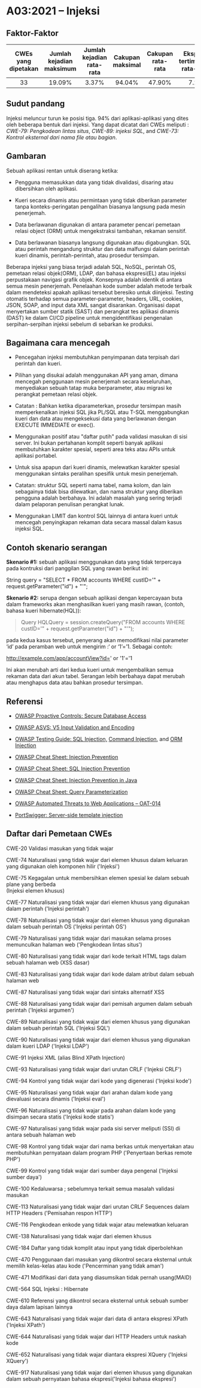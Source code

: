 # A03:2021 – Injeksi

## Faktor-Faktor

| CWEs yang dipetakan | Jumlah kejadian maksimum | Jumlah kejadian rata-rata | Cakupan maksimal | Cakupan rata-rata | Eksploit tertimbang rata-rata | Dampak tertimbang rata-rata | Total peristiwa | Total CVEs |
|:-------------------:|:------------------------:|:-------------------------:|:----------------:|:-----------------:|:-----------------------------:|:---------------------------:|:---------------:|:----------:|
| 33        	      | 19.09%                   | 3.37%                     | 94.04%           | 47.90%            | 7.25                          | 7.15                        | 274,228         | 32,078     |

## Sudut pandang

Injeksi meluncur turun ke posisi tiga. 94% dari aplikasi-aplikasi yang 
dites oleh beberapa bentuk dari injeksi. Yang dapat dicatat dari CWEs meliputi :
*CWE-79: Pengkodean lintas situs*, *CWE-89: injeksi SQL*, and *CWE-73:
Kontrol eksternal dari nama file atau bagian*.

## Gambaran

Sebuah aplikasi rentan untuk diserang ketika:

-   Pengguna memasukkan data yang tidak divalidasi, disaring atau dibersihkan oleh aplikasi.

-   Kueri secara dinamis atau permintaan yang tidak diberikan parameter tanpa konteks-peringatan pengalihan biasanya langsung pada mesin penerjemah.

-   Data berlawanan digunakan di antara parameter pencari pemetaan relasi object (ORM) untuk mengekstraksi tambahan, rekaman sensitif.

-   Data berlawanan biasanya langsung digunakan atau digabungkan. SQL atau perintah mengandung struktur dan data malfungsi dalam perintah kueri dinamis,
    perintah-perintah, atau prosedur tersimpan.

Beberapa injeksi yang biasa terjadi adalah SQL, NoSQL, perintah OS, pemetaan relasi objek(ORM), LDAP, dan bahasa ekspresi(EL) atau injeksi perpustakaan navigasi grafik objek. Konsepnya adalah identik
di antara semua mesin penerjemah. Penelaahan kode sumber adalah metode terbaik dalam mendeteksi apakah aplikasi tersebut beresiko untuk diinjeksi. Testing otomatis
terhadap semua parameter-parameter, headers, URL, cookies, JSON, SOAP, and input data XML sangat disarankan. 
Organisasi dapat menyertakan sumber statik (SAST) dan perangkat tes aplikasi dinamis (DAST) ke dalam CI/CD
pipeline untuk mengidentifikasi pengenalan serpihan-serpihan injeksi sebelum di sebarkan ke produksi.

## Bagaimana cara mencegah
-   Pencegahan injeksi membutuhkan penyimpanan data terpisah dari perintah dan kueri.

-   Pilihan yang disukai adalah menggunakan API yang aman, dimana mencegah penggunaan mesin penerjemah secara keseluruhan, menyediakan sebuah tatap muka berparameter, atau migrasi ke perangkat pemetaan relasi objek.

-   Catatan : Bahkan ketika diparameterkan, prosedur tersimpan masih memperkenalkan injeksi SQL jika PL/SQL atau T-SQL menggabungkan kueri dan data atau mengeksekusi data yang berlawanan dengan EXECUTE IMMEDIATE or exec().

-   Menggunakan positif atau "daftar putih" pada validasi masukan di sisi server. Ini bukan pertahanan komplit seperti banyak aplikasi membutuhkan karakter spesial, seperti area teks atau APIs untuk aplikasi portabel.

-   Untuk sisa apapun dari kueri dinamis, melewatkan karakter spesial menggunakan sintaks peralihan spesifik untuk mesin penerjemah.

-   Catatan: struktur SQL seperti nama tabel, nama kolom, dan lain sebagainya tidak bisa dilewatkan, dan nama struktur yang diberikan pengguna adalah berbahaya. Ini adalah masalah yang sering terjadi dalam pelaporan penulisan perangkat lunak.

-   Menggunakan LIMIT dan kontrol SQL lainnya di antara kueri untuk mencegah penyingkapan rekaman data secara massal dalam kasus injeksi SQL.

## Contoh skenario serangan

**Skenario #1:** sebuah aplikasi menggunakan data yang tidak terpercaya pada kontruksi dari panggilan SQL yang rawan berikut ini:

String query = "SELECT \* FROM accounts WHERE custID='" +
request.getParameter("id") + "'";

**Skenario #2:** serupa dengan sebuah aplikasi dengan kepercayaan buta dalam frameworks
akan menghasilkan kueri yang masih rawan, (contoh, bahasa kueri hibernate(HQL)):

> Query HQLQuery = session.createQuery("FROM accounts WHERE custID='" +
> request.getParameter("id") + "'");

pada kedua kasus tersebut, penyerang akan memodifikasi nilai parameter ‘id’ pada peramban web 
untuk mengirim :‘ or ‘1’=’1. Sebagai contoh:

http://example.com/app/accountView?id=' or '1'='1

Ini akan merubah arti dari kedua kueri untuk mengembalikan semua rekaman data dari akun tabel. 
Serangan lebih berbahaya dapat merubah atau menghapus data atau bahkan prosedur tersimpan.

## Referensi

-   [OWASP Proactive Controls: Secure Database
    Access](https://owasp.org/www-project-proactive-controls/v3/en/c3-secure-database)

-   [OWASP ASVS: V5 Input Validation and
    Encoding](https://owasp.org/www-project-application-security-verification-standard)

-   [OWASP Testing Guide: SQL
    Injection,](https://owasp.org/www-project-web-security-testing-guide/latest/4-Web_Application_Security_Testing/07-Input_Validation_Testing/05-Testing_for_SQL_Injection) [Command
    Injection](https://owasp.org/www-project-web-security-testing-guide/latest/4-Web_Application_Security_Testing/07-Input_Validation_Testing/12-Testing_for_Command_Injection),
    and [ORM
    Injection](https://owasp.org/www-project-web-security-testing-guide/latest/4-Web_Application_Security_Testing/07-Input_Validation_Testing/05.7-Testing_for_ORM_Injection)

-   [OWASP Cheat Sheet: Injection
    Prevention](https://cheatsheetseries.owasp.org/cheatsheets/Injection_Prevention_Cheat_Sheet.html)

-   [OWASP Cheat Sheet: SQL Injection
    Prevention](https://cheatsheetseries.owasp.org/cheatsheets/SQL_Injection_Prevention_Cheat_Sheet.html)

-   [OWASP Cheat Sheet: Injection Prevention in
    Java](https://cheatsheetseries.owasp.org/cheatsheets/Injection_Prevention_Cheat_Sheet_in_Java.html)

-   [OWASP Cheat Sheet: Query
    Parameterization](https://cheatsheetseries.owasp.org/cheatsheets/Query_Parameterization_Cheat_Sheet.html)

-   [OWASP Automated Threats to Web Applications –
    OAT-014](https://owasp.org/www-project-automated-threats-to-web-applications/)

-   [PortSwigger: Server-side template
    injection](https://portswigger.net/kb/issues/00101080_serversidetemplateinjection)

## Daftar dari Pemetaan CWEs

CWE-20 Validasi masukan yang tidak wajar

CWE-74 Naturalisasi yang tidak wajar dari elemen khusus dalam keluaran yang digunakan oleh komponen hilir ('Injeksi')

CWE-75 Kegagalan untuk membersihkan elemen spesial ke dalam sebuah plane yang berbeda          
(Injeksi elemen khusus)

CWE-77 Naturalisasi yang tidak wajar dari elemen khusus yang digunakan dalam perintah
('Injeksi perintah')

CWE-78 Naturalisasi yang tidak wajar dari elemen khusus yang digunakan dalam sebuah perintah OS
('Injeksi perintah OS')

CWE-79 Naturalisasi yang tidak wajar dari masukan selama proses memunculkan halaman web
('Pengkodean lintas situs')

CWE-80 Naturalisasi yang tidak wajar dari kode terkait HTML tags dalam sebuah halaman web
(XSS dasar)

CWE-83 Naturalisasi yang tidak wajar dari kode dalam atribut dalam sebuah halaman web

CWE-87 Naturalisasi yang tidak wajar dari sintaks alternatif XSS 

CWE-88 Naturalisasi yang tidak wajar dari pemisah argumen dalam sebuah perintah
('Injeksi argumen')

CWE-89 Naturalisasi yang tidak wajar dari elemen khusus yang digunakan dalam sebuah perintah SQL
('Injeksi SQL')

CWE-90 Naturalisasi yang tidak wajar dari elemen khusus yang digunakan dalam kueri LDAP
('Injeksi LDAP')

CWE-91 Injeksi XML (alias Blind XPath Injection)

CWE-93 Naturalisasi yang tidak wajar dari urutan CRLF  ('Injeksi CRLF')

CWE-94 Kontrol yang tidak wajar dari kode yang digenerasi ('Injeksi kode')

CWE-95 Naturalisasi yang tidak wajar dari arahan dalam kode yang dievaluasi secara dinamis ('Injeksi eval')

CWE-96 Naturalisasi yang tidak wajar pada arahan dalam kode yang disimpan secara statis
('Injeksi kode statis')

CWE-97 Naturalisasi yang tidak wajar pada sisi server meliputi (SSI) di antara sebuah halaman web

CWE-98 Kontrol yang tidak wajar dari nama berkas untuk menyertakan atau membutuhkan pernyataan dalam program PHP
('Penyertaan berkas remote PHP')

CWE-99 Kontrol yang tidak wajar dari sumber daya pengenal ('Injeksi sumber daya')

CWE-100 Kedaluwarsa ; sebelumnya terkait semua masalah validasi masukan

CWE-113 Naturalisasi yang tidak wajar dari urutan CRLF Sequences dalam HTTP Headers ('Pemisahan respon HTTP')

CWE-116 Pengkodean enkode yang tidak wajar atau melewatkan keluaran

CWE-138 Naturalisasi yang tidak wajar dari elemen khusus

CWE-184 Daftar yang tidak komplit atau input yang tidak diperbolehkan

CWE-470 Penggunaan dari masukan yang dikontrol secara eksternal untuk memilih kelas-kelas atau kode
('Pencerminan yang tidak aman')

CWE-471 Modifikasi dari data yang diasumsikan tidak pernah usang(MAID)

CWE-564 SQL Injeksi : Hibernate

CWE-610 Referensi yang dikontrol secara eksternal untuk sebuah sumber daya dalam lapisan lainnya

CWE-643 Naturalisasi yang tidak wajar dari data di antara ekspresi XPath ('Injeksi XPath')

CWE-644 Naturalisasi yang tidak wajar dari HTTP Headers untuk naskah kode

CWE-652 Naturalisasi yang tidak wajar diantara ekspresi XQuery
('Injeksi XQuery')

CWE-917 Naturalisasi yang tidak wajar dari elemen khusus yang digunakan dalam sebuah
pernyataan bahasa ekspresi('Injeksi bahasa ekspresi')
